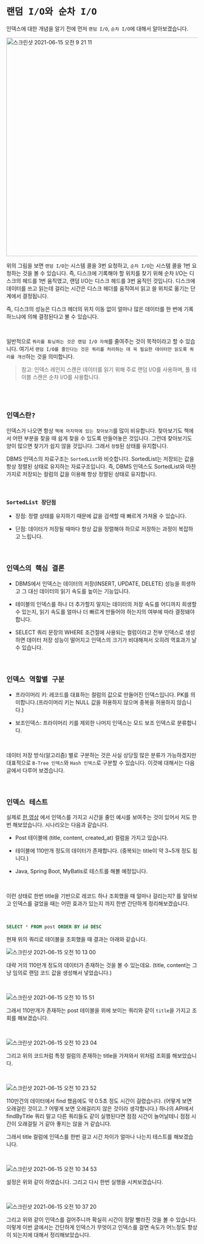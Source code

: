 # `랜덤 I/O와 순차 I/O`

인덱스에 대한 개념을 알기 전에 먼저 `랜덤 I/O`, `순차 I/O`에 대해서 알아보겠습니다. 

<img width="575" alt="스크린샷 2021-06-15 오전 9 21 11" src="https://user-images.githubusercontent.com/45676906/121974741-074d0a80-cdbb-11eb-921d-c296934315a3.png">

위의 그림을 보면 `랜덤 I/O`는 시스템 콜을 3번 요청하고, `순차 I/O`는 시스템 콜을 1번 요청하는 것을 볼 수 있습니다. 즉, 디스크에 기록해야 할 위치를 찾기 위해 순차 I/O는 디스크의 헤드를 1번 움직였고,
랜덤 I/O는 디스크 헤드를 3번 움직인 것입니다. 디스크에 데이터를 쓰고 읽는데 걸리는 시간은 디스크 헤더를 움직여서 읽고 쓸 위치로 옮기는 단계에서 결정됩니다. 

즉, 디스크의 성능은 디스크 헤더의 위치 이동 없이 얼마나 많은 데이터를 한 번에 기록하느냐에 의해 결정된다고 볼 수 있습니다. 

<br>

일반적으로 `쿼리를 튜닝하는 것은 랜덤 I/O 자체`를 줄여주는 것이 목적이라고 할 수 있습니다. 여기서 `랜덤 I/O를 줄인다는 것은 쿼리를 처리하는 데 꼭 필요한 데이터만 읽도록 쿼리를 개선`하는 것을 의미합니다. 

> 참고: 인덱스 레인지 스캔은 데이터를 읽기 위해 주로 랜덤 I/O를 사용하며, 풀 테이블 스캔은 순차 I/O를 사용합니다.

<br> <br>

## `인덱스란?`

인덱스가 나오면 항상 `책에 마지막에 있는 찾아보기`를 많이 비유합니다. 찾아보기도 책에서 어떤 부분을 찾을 때 쉽게 찾을 수 있도록 만들어놓은 것입니다. 
그런데 찾아보기도 양이 많으면 찾기가 쉽지 않을 것입니다. 그래서 `정렬`된 상태를 유지합니다. 

DBMS 인덱스의 자료구조는 `SortedList`와 비슷합니다. SortedList는 저장되는 값을 항상 정렬된 상태로 유지하는 자료구조입니다. 즉, DBMS 인덱스도 SortedList와 마찬가지로 저장되는 컬럼의 값을 이용해 항상 정렬된 상태로 유지합니다. 

<br>

### `SortedList 장단점`

- 장점: 정렬 상태를 유지하기 때문에 값을 검색할 때 빠르게 가져올 수 있습니다. 

- 단점: 데이터가 저장될 때마다 항상 값을 정렬해야 하므로 저장하는 과정이 복잡하고 느립니다. 

<br>

## `인덱스의 핵심 결론`

- DBMS에서 인덱스는 데이터의 저장(INSERT, UPDATE, DELETE) 성능을 희생하고 그 대신 데이터의 읽기 속도를 높이는 기능입니다. 

- 테이블의 인덱스를 하나 더 추가할지 말지는 데이터의 저장 속도를 어디까지 희생할 수 있는지, 읽기 속도를 얼마나 더 빠르게 만들어야 하는지의 여부에 따라 결정돼야 합니다. 

- SELECT 쿼리 문장의 WHERE 조건절에 사용되는 컬럼이라고 전부 인덱스로 생성하면 데이터 저장 성능이 떨어지고 인덱스의 크기가 비대해져서 오히려 역효과가 날 수 있습니다. 

<br>

## `인덱스 역할별 구분`

- 프라이머리 키: 레코드를 대표하는 컬럼의 값으로 만들어진 인덱스입니다. PK를 의미합니다.(프라이머리 키는 NULL 값을 허용하지 않으며 중복을 허용하지 않습니다.)

- 보조인덱스: 프라이머리 키를 제외한 나머지 인덱스는 모드 보조 인덱스로 분류합니다. 

<br>

데이터 저장 방식(알고리즘) 별로 구분하는 것은 사실 상당힐 많은 분류가 가능하겠지만 대표적으로 `B-Tree 인덱스`와 `Hash 인덱스`로 구분할 수 있습니다.
이것에 대해서는 다음 글에서 다루어 보겠습니다.

<br>

## `인덱스 테스트`

실제로 [한 영상](https://youtu.be/NkZ6r6z2pBg?t=800) 에서 인덱스를 가지고 시간을 줄인 예시를 보여주는 것이 있어서 저도 한번 해보았습니다. 시나리오는 다음과 같습니다. 

- Post 테이블에 (title, content, created_at) 컬럼을 가지고 있습니다. 

- 테이블에 110만개 정도의 데이터가 존재합니다. (중복되는 title이 약 3~5개 정도 됩니다.)

- Java, Spring Boot, MyBatis로 테스트를 해볼 예정입니다. 

<br>

이런 상태로 한번 title을 기반으로 레코드 하나 조회했을 때 얼마나 걸리는지? 를 알아보고 인덱스를 걸었을 때는 어떤 효과가 있는지 까지 한번 간단하게 정리해보겠습니다. 

<br>

```sql
SELECT * FROM post ORDER BY id DESC
```

현재 위의 쿼리로 테이블을 조회했을 때 결과는 아래와 같습니다.

![스크린샷 2021-06-15 오전 10 13 00](https://user-images.githubusercontent.com/45676906/121978044-521e5080-cdc2-11eb-85be-c2756a925c59.png)

대략 거의 110만개 정도의 데이터가 존재하는 것을 볼 수 있는데요. (title, content는 그냥 임의로 랜덤 코드 값을 생성해서 넣었습니다.) 

<br>

![스크린샷 2021-06-15 오전 10 15 51](https://user-images.githubusercontent.com/45676906/121978230-b9d49b80-cdc2-11eb-97aa-2f3ff6d0310c.png)

그래서 110만개가 존재하는 post 테이블을 위에 보이는 쿼리와 같이 `title`을 가지고 조회를 해보겠습니다. 

<br>

![스크린샷 2021-06-15 오전 10 23 04](https://user-images.githubusercontent.com/45676906/121978675-aece3b00-cdc3-11eb-934f-5feb923bd23e.png)

그리고 위의 코드처럼 특정 컬럼의 존재하는 title을 가져와서 위처럼 조회를 해보았습니다.

<br>

![스크린샷 2021-06-15 오전 10 23 52](https://user-images.githubusercontent.com/45676906/121978771-de7d4300-cdc3-11eb-91c0-52a3da10ce75.png)

110만건의 데이터에서 find 했음에도 약 0.5초 정도 시간이 걸렸습니다. (어떻게 보면 오래걸린 것이고..? 어떻게 보면 오래걸리지 않은 것이라 생각합니다.)
하나의 API에서 findByTitle 쿼리 말고 다른 쿼리들도 같이 실행된다면 점점 시간이 늘어날테니 점점 시간이 오래걸릴 거 같아 좋지는 않을 거 같습니다. 

그래서 title 컬럼에 인덱스를 한번 걸고 시간 차이가 얼마나 나는지 테스트를 해보겠습니다.

<br>

![스크린샷 2021-06-15 오전 10 34 53](https://user-images.githubusercontent.com/45676906/121979619-7b8cab80-cdc5-11eb-9cd8-2ae22a4e8215.png)

설정은 위와 같이 하였습니다. 그리고 다시 한번 실행을 시켜보겠습니다. 

<br>

![스크린샷 2021-06-15 오전 10 37 20](https://user-images.githubusercontent.com/45676906/121979736-b7277580-cdc5-11eb-978c-9024a3e4463a.png)

그리고 위와 같이 인덱스를 걸어주니까 확실히 시간이 정말 빨라진 것을 볼 수 있습니다. 이렇게 이번 글에서는 간단하게 인덱스가 무엇이고 인덱스를 걸면 속도가 어느정도 향상이 되는지에 대해서 정리해보았습니다.